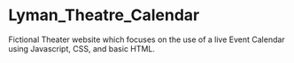 # Lyman_Theatre_Calendar
Fictional Theater website which focuses on the use of a live Event Calendar using Javascript, CSS, and basic HTML. 

